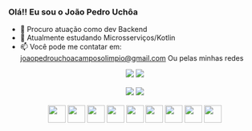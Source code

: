 ### Olá!! Eu sou o João Pedro Uchôa


- 🔭 Procuro atuação como dev Backend
- 🌱 Atualmente estudando Microsserviços/Kotlin
- 📫 Você pode me contatar em: joaopedrouchoacamposolimpio@gmail.com Ou pelas minhas redes

<div align="center"> 
  <a href = "mailto:joaopedrouchoacampos@gmail.com"><img src="https://img.shields.io/badge/-Gmail-%23333?style=for-the-badge&logo=gmail&logoColor=white" target="_blank"></a>
  <a href="https://www.linkedin.com/in/pedrouchoa/" target="_blank"><img src="https://img.shields.io/badge/-LinkedIn-%230077B5?style=for-the-badge&logo=linkedin&logoColor=white" target="_blank"></a> 
</div>

<br>

<div align="center">
	<img src="https://github-readme-stats.vercel.app/api?username=PedroUchoa&theme=midnight-purple"/>
	<img src="https://github-readme-stats-git-masterrstaa-rickstaa.vercel.app/api/top-langs/?username=PedroUchoa&layout=compact&theme=midnight-purple"/>	
</div>

<br>

<div align="center">
	<img height="35" src="https://img.shields.io/badge/Mysql-000?style=for-the-badge&logo=mysql" />
	<img height="35" src="https://img.shields.io/badge/Java-000?style=for-the-badge&logo=java" />
	<img height="35" src="https://img.shields.io/badge/Springboot-000?style=for-the-badge&logo=springboot" />
	<img height="35" src="https://img.shields.io/badge/HTML5-000?style=for-the-badge&logo=html5" />
	<img height="35" src="https://img.shields.io/badge/CSS3-000?style=for-the-badge&logo=css3&logoColor=264CE4" />
	<img height="35" src="https://img.shields.io/badge/JavaScript-000?style=for-the-badge&logo=javascript" />
	<img height="35" src="https://img.shields.io/badge/TypeScript-000?style=for-the-badge&logo=typescript" />
	<img height="35" src="https://img.shields.io/badge/React-000?style=for-the-badge&logo=react" />
	<img height="35" src="https://img.shields.io/badge/Angular-000?style=for-the-badge&logo=angular&logoColor=C3002F" />
</div>


   


